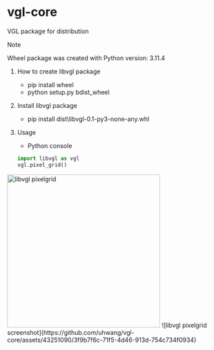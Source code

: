 # vgl-core
VGL package for distribution  
> [!NOTE]
> Wheel package was created with Python version: 3.11.4

1. How to create libvgl package
   - pip install wheel
   - python setup.py bdist_wheel

2. Install libvgl package
   - pip install dist\libvgl-0.1-py3-none-any.whl

3. Usage
   - Python console
   ```Python
   import libvgl as vgl
   vgl.pixel_grid()

<img width="354" alt="libvgl pixelgrid" src="https://github.com/uhwang/vgl-core/assets/43251090/7fa911c7-adbd-4f2e-8cfd-31f1f573d242">
![libvgl pixelgrid screenshot](https://github.com/uhwang/vgl-core/assets/43251090/3f9b7f6c-71f5-4d46-913d-754c734f0934)
